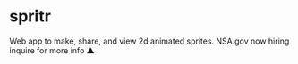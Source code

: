 # spritr
Web app to make, share, and view 2d animated sprites.
NSA.gov now hiring inquire for more info ▲

